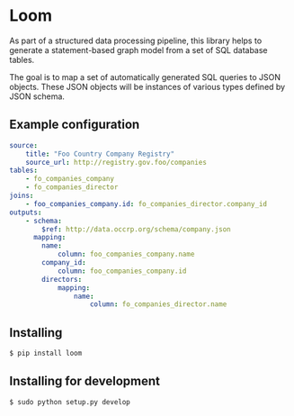 # Loom

As part of a structured data processing pipeline, this library helps to generate
a statement-based graph model from a set of SQL database tables.

The goal is to map a set of automatically generated SQL queries to JSON objects.
These JSON objects will be instances of various types defined by JSON schema.

## Example configuration

```yaml
source:
    title: "Foo Country Company Registry"
    source_url: http://registry.gov.foo/companies
tables:
    - fo_companies_company
    - fo_companies_director
joins:
    - foo_companies_company.id: fo_companies_director.company_id
outputs:
    - schema:
        $ref: http://data.occrp.org/schema/company.json
      mapping:
        name:
            column: foo_companies_company.name
        company_id:
            column: foo_companies_company.id
        directors:
            mapping:
                name:
                    column: fo_companies_director.name
```

## Installing

```sh
$ pip install loom
```

## Installing for development

```
$ sudo python setup.py develop
```
